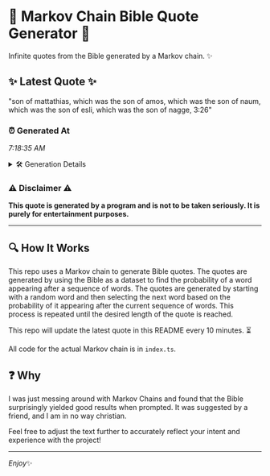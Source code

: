 # 📖 Markov Chain Bible Quote Generator 📖

Infinite quotes from the Bible generated by a Markov chain. ✨

## ✨ Latest Quote ✨
"son of mattathias, which was the son of amos, which was the son of naum, which was the son of esli, which was the son of nagge, 3:26"

### ⏰ Generated At
*7:18:35 AM*

<details>
    <summary>🛠️ Generation Details</summary>
    <p>
        <strong>🌱 Seed:</strong> son<br>
        <strong>🔄 Iterations:</strong> 27<br>
        <strong>📜 Context History:</strong><br>[ son ]: of<br>[ son, of ]: mattathias,<br>[ son, of, mattathias, ]: which<br>[ son, of, mattathias,, which ]: was<br>[ son, of, mattathias,, which, was ]: the<br>[ son, of, mattathias,, which, was, the ]: son<br>[ of, mattathias,, which, was, the, son ]: of<br>[ mattathias,, which, was, the, son, of ]: amos,<br>[ which, was, the, son, of, amos, ]: which<br>[ was, the, son, of, amos,, which ]: was<br>[ the, son, of, amos,, which, was ]: the<br>[ son, of, amos,, which, was, the ]: son<br>[ of, amos,, which, was, the, son ]: of<br>[ amos,, which, was, the, son, of ]: naum,<br>[ which, was, the, son, of, naum, ]: which<br>[ was, the, son, of, naum,, which ]: was<br>[ the, son, of, naum,, which, was ]: the<br>[ son, of, naum,, which, was, the ]: son<br>[ of, naum,, which, was, the, son ]: of<br>[ naum,, which, was, the, son, of ]: esli,<br>[ which, was, the, son, of, esli, ]: which<br>[ was, the, son, of, esli,, which ]: was<br>[ the, son, of, esli,, which, was ]: the<br>[ son, of, esli,, which, was, the ]: son<br>[ of, esli,, which, was, the, son ]: of<br>[ esli,, which, was, the, son, of ]: nagge,<br>[ which, was, the, son, of, nagge, ]: 3:26<br>
    </p>
</details>

### ⚠️ Disclaimer ⚠️
**This quote is generated by a program and is not to be taken seriously. It is purely for entertainment purposes.**

---

## 🔍 How It Works

This repo uses a Markov chain to generate Bible quotes. The quotes are generated by using the Bible as a dataset to find the probability of a word appearing after a sequence of words. The quotes are generated by starting with a random word and then selecting the next word based on the probability of it appearing after the current sequence of words. This process is repeated until the desired length of the quote is reached.

This repo will update the latest quote in this README every 10 minutes. ⏳

All code for the actual Markov chain is in `index.ts`.

## ❓ Why

I was just messing around with Markov Chains and found that the Bible surprisingly yielded good results when prompted. 
It was suggested by a friend, and I am in no way christian.

Feel free to adjust the text further to accurately reflect your intent and experience with the project!

---

*Enjoy*✨
